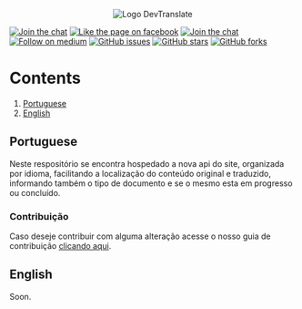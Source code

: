 <p align="center">
  <img src="https://raw.githubusercontent.com/devtranslate/devtranslate.github.io/master/images/logo.png" alt="Logo DevTranslate"/>
</p>

[![Join the chat](https://img.shields.io/badge/gitter-join%20chat%20%E2%86%92-cc2b5e.svg?style=flat-square)](https://gitter.im/devtranslate/Lobby)
[![Like the page on facebook](https://img.shields.io/badge/facebook-like%20the%20page%20%E2%86%92-4267b2.svg?style=flat-square)](https://www.facebook.com/devtranslate/)
[![Join the chat](https://img.shields.io/badge/telegram-join%20chat%20%E2%86%92-0088cc.svg?style=flat-square)](https://telegram.me/devtranslate)
[![Follow on medium](https://img.shields.io/badge/medium-follow%20us%20%E2%86%92-02b875.svg?style=flat-square)](https://medium.com/devtranslate)
[![GitHub issues](https://img.shields.io/github/issues/devtranslate/api.svg?style=flat-square)](https://github.com/devtranslate/api/issues)
[![GitHub stars](https://img.shields.io/github/stars/devtranslate/api.svg?style=flat-square)](https://github.com/devtranslate/api/stargazers)
[![GitHub forks](https://img.shields.io/github/forks/devtranslate/api.svg?style=flat-square)](https://github.com/devtranslate/api/network)

# Contents
1. [Portuguese](https://github.com/devtranslate/api#portuguese)
2. [English](https://github.com/devtranslate/api#english)

## Portuguese
Neste respositório se encontra hospedado a nova api do site, organizada por idioma, facilitando a localização do conteúdo original e traduzido, informando também o tipo de documento e se o mesmo esta em progresso ou concluído.

### Contribuição
Caso deseje contribuir com alguma alteração acesse o nosso guia de contribuição [clicando aqui](https://github.com/devtranslate/about/blob/master/CONTRIBUTING.md).

## English
Soon.
